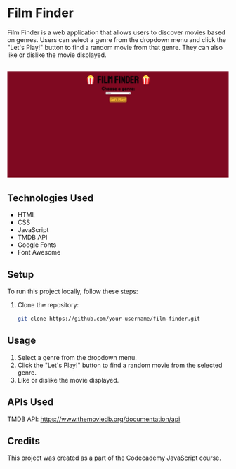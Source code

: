 # Film Finder

Film Finder is a web application that allows users to discover movies based on genres. Users can select a genre from the dropdown menu and click the "Let's Play!" button to find a random movie from that genre. They can also like or dislike the movie displayed.

## ![Hero](hero.jpeg 'Hero')

## Technologies Used

- HTML
- CSS
- JavaScript
- TMDB API
- Google Fonts
- Font Awesome

## Setup

To run this project locally, follow these steps:

1. Clone the repository:

   ```bash
   git clone https://github.com/your-username/film-finder.git


## Usage

1. Select a genre from the dropdown menu.
2. Click the "Let's Play!" button to find a random movie from the selected genre.
3. Like or dislike the movie displayed.

## APIs Used

TMDB API: https://www.themoviedb.org/documentation/api

## Credits

This project was created as a part of the Codecademy JavaScript course.
